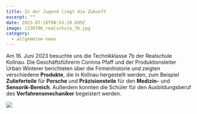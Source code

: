```yaml
---
title: In der Jugend liegt die Zukunft
excerpt: ""
date: 2023-07-16T08:53:39.699Z
image: /230706_realschule_7b.jpg
category:
  - allgemeine-news
---
```

Am 16. Juni 2023 besuchte uns die Technikklasse 7b der Realschule Kollnau. Die Geschäftsführerin Corinna Pfaff und der Produktionsleiter Urban Winterer berichteten über die Firmenhistorie und zeigten verschiedene **Produkte**, die in Kollnau hergestellt werden, zum Beispiel **Zulieferteile** für **Porsche** und **Präzisionsteile** für den **Medizin**– und **Sensorik-Bereich**. Außerdem konnten die Schüler für den Ausbildungsberuf des **Verfahrensmechaniker** begeistert werden.

![](/230706_realschule_7b_2.jpg)